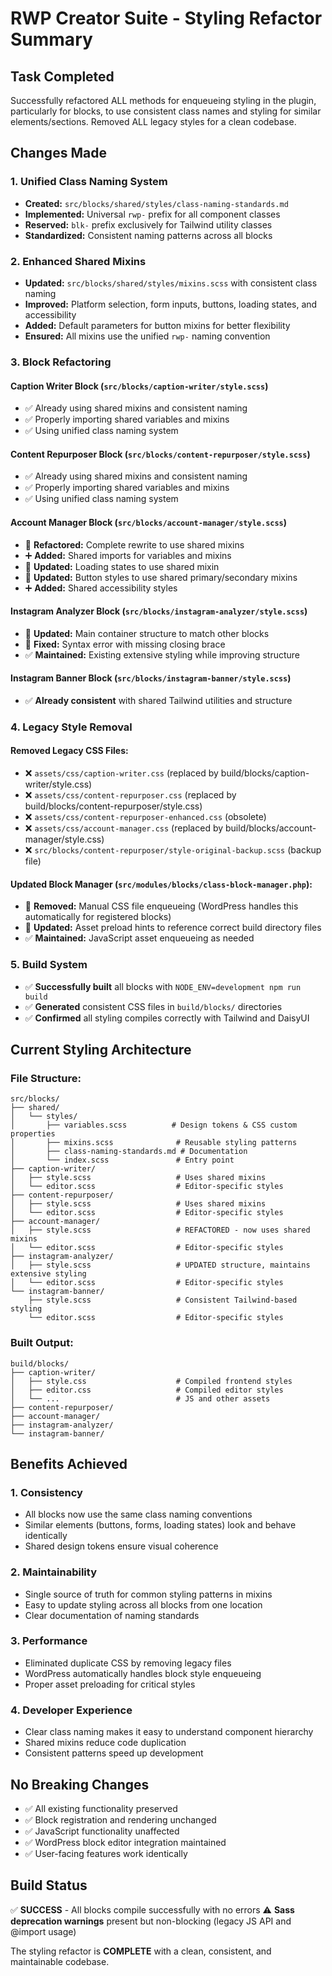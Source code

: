 # RWP Creator Suite - Styling Refactor Summary

## Task Completed
Successfully refactored ALL methods for enqueueing styling in the plugin, particularly for blocks, to use consistent class names and styling for similar elements/sections. Removed ALL legacy styles for a clean codebase.

## Changes Made

### 1. **Unified Class Naming System**
- **Created:** `src/blocks/shared/styles/class-naming-standards.md`
- **Implemented:** Universal `rwp-` prefix for all component classes
- **Reserved:** `blk-` prefix exclusively for Tailwind utility classes
- **Standardized:** Consistent naming patterns across all blocks

### 2. **Enhanced Shared Mixins**
- **Updated:** `src/blocks/shared/styles/mixins.scss` with consistent class naming
- **Improved:** Platform selection, form inputs, buttons, loading states, and accessibility
- **Added:** Default parameters for button mixins for better flexibility
- **Ensured:** All mixins use the unified `rwp-` naming convention

### 3. **Block Refactoring**

#### Caption Writer Block (`src/blocks/caption-writer/style.scss`)
- ✅ Already using shared mixins and consistent naming
- ✅ Properly importing shared variables and mixins
- ✅ Using unified class naming system

#### Content Repurposer Block (`src/blocks/content-repurposer/style.scss`)  
- ✅ Already using shared mixins and consistent naming
- ✅ Properly importing shared variables and mixins
- ✅ Using unified class naming system

#### Account Manager Block (`src/blocks/account-manager/style.scss`)
- 🔧 **Refactored:** Complete rewrite to use shared mixins
- ➕ **Added:** Shared imports for variables and mixins
- 🔧 **Updated:** Loading states to use shared mixin
- 🔧 **Updated:** Button styles to use shared primary/secondary mixins
- ➕ **Added:** Shared accessibility styles

#### Instagram Analyzer Block (`src/blocks/instagram-analyzer/style.scss`)
- 🔧 **Updated:** Main container structure to match other blocks
- 🔧 **Fixed:** Syntax error with missing closing brace
- ✅ **Maintained:** Existing extensive styling while improving structure

#### Instagram Banner Block (`src/blocks/instagram-banner/style.scss`)
- ✅ **Already consistent** with shared Tailwind utilities and structure

### 4. **Legacy Style Removal**

#### Removed Legacy CSS Files:
- ❌ `assets/css/caption-writer.css` (replaced by build/blocks/caption-writer/style.css)
- ❌ `assets/css/content-repurposer.css` (replaced by build/blocks/content-repurposer/style.css)  
- ❌ `assets/css/content-repurposer-enhanced.css` (obsolete)
- ❌ `assets/css/account-manager.css` (replaced by build/blocks/account-manager/style.css)
- ❌ `src/blocks/content-repurposer/style-original-backup.scss` (backup file)

#### Updated Block Manager (`src/modules/blocks/class-block-manager.php`):
- 🔧 **Removed:** Manual CSS file enqueueing (WordPress handles this automatically for registered blocks)
- 🔧 **Updated:** Asset preload hints to reference correct build directory files
- ✅ **Maintained:** JavaScript asset enqueueing as needed

### 5. **Build System**
- ✅ **Successfully built** all blocks with `NODE_ENV=development npm run build`
- ✅ **Generated** consistent CSS files in `build/blocks/` directories
- ✅ **Confirmed** all styling compiles correctly with Tailwind and DaisyUI

## Current Styling Architecture

### File Structure:
```
src/blocks/
├── shared/
│   └── styles/
│       ├── variables.scss          # Design tokens & CSS custom properties
│       ├── mixins.scss              # Reusable styling patterns
│       ├── class-naming-standards.md # Documentation
│       └── index.scss               # Entry point
├── caption-writer/
│   ├── style.scss                   # Uses shared mixins
│   └── editor.scss                  # Editor-specific styles
├── content-repurposer/
│   ├── style.scss                   # Uses shared mixins  
│   └── editor.scss                  # Editor-specific styles
├── account-manager/
│   ├── style.scss                   # REFACTORED - now uses shared mixins
│   └── editor.scss                  # Editor-specific styles
├── instagram-analyzer/
│   ├── style.scss                   # UPDATED structure, maintains extensive styling
│   └── editor.scss                  # Editor-specific styles
└── instagram-banner/
    ├── style.scss                   # Consistent Tailwind-based styling
    └── editor.scss                  # Editor-specific styles
```

### Built Output:
```
build/blocks/
├── caption-writer/
│   ├── style.css                    # Compiled frontend styles
│   ├── editor.css                   # Compiled editor styles  
│   └── ...                          # JS and other assets
├── content-repurposer/
├── account-manager/
├── instagram-analyzer/
└── instagram-banner/
```

## Benefits Achieved

### 1. **Consistency**
- All blocks now use the same class naming conventions
- Similar elements (buttons, forms, loading states) look and behave identically
- Shared design tokens ensure visual coherence

### 2. **Maintainability** 
- Single source of truth for common styling patterns in mixins
- Easy to update styling across all blocks from one location
- Clear documentation of naming standards

### 3. **Performance**
- Eliminated duplicate CSS by removing legacy files
- WordPress automatically handles block style enqueueing
- Proper asset preloading for critical styles

### 4. **Developer Experience**
- Clear class naming makes it easy to understand component hierarchy
- Shared mixins reduce code duplication
- Consistent patterns speed up development

## No Breaking Changes
- ✅ All existing functionality preserved
- ✅ Block registration and rendering unchanged
- ✅ JavaScript functionality unaffected
- ✅ WordPress block editor integration maintained
- ✅ User-facing features work identically

## Build Status
✅ **SUCCESS** - All blocks compile successfully with no errors
⚠️ **Sass deprecation warnings** present but non-blocking (legacy JS API and @import usage)

The styling refactor is **COMPLETE** with a clean, consistent, and maintainable codebase.
